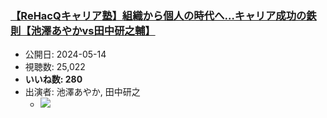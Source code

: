 ### [【ReHacQキャリア塾】組織から個人の時代へ…キャリア成功の鉄則【池澤あやかvs田中研之輔】](https://www.youtube.com/watch?v=JVvhJ7HQn3g)
-   公開日: 2024-05-14
-   視聴数: 25,022
-   **いいね数: 280**
-   出演者: 池澤あやか, 田中研之
    - [![](https://img.youtube.com/vi/JVvhJ7HQn3g/hqdefault.jpg)](https://www.youtube.com/watch?v=JVvhJ7HQn3g)
